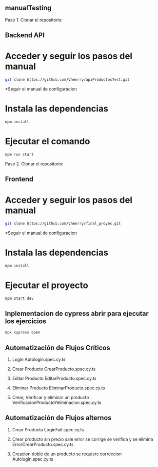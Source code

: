 ## manualTesting

Paso 1. Clonar el repositorio:

## Backend API

# Acceder y seguir los pasos del manual

   ```bash
   git clone https://github.com/Vhenrry/apiProductosTest.git
   ```
*Seguir el manual de configuracion

# Instala las dependencias

   ```bash
   npm install
   ```

# Ejecutar el comando

   ```bash
   npm run start
   ```

Paso 2. Clonar el repositorio:

## Frontend

# Acceder y seguir los pasos del manual

   ```bash
   git clone https://github.com/Vhenrry/final_proyec.git
   ```

*Seguir el manual de configuracion

# Instala las dependencias

   ```bash
   npm install
   ```

# Ejecutar el proyecto

   ```bash
   npm start dev
   ```

## Inplementacion de cypress abrir para ejecutar los ejercicios

   ```bash
   npx cypress open
   ```

## Automatización de Flujos Críticos

1. Login
   Autologin.spec.cy.ts

2. Crear Producto
   CrearProducto.spec.cy.ts
3. Editar Producto
   EditarProducto.spec.cy.ts

4. Eliminar Producto
   EliminarProducto.spec.cy.ts

5. Crear, Verificar y eliminar un producto
   VerificacionProductoYeliminacion.spec.cy.ts

## Automatización de Flujos alternos

1. Crear Producto
   LoginFail.spec.cy.ts

2. Crear producto sin precio sale error se corrige se verifica y se elimina
   ErrorCrearProducto.spec.cy.ts
3. Creacion doble de un producto se requiere correccion
   Autologin.spec.cy.ts
